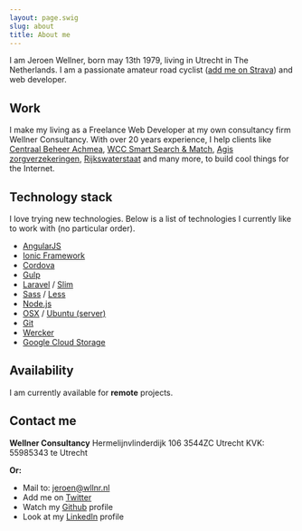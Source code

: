 ```yaml
---
layout: page.swig
slug: about
title: About me
---
```

I am Jeroen Wellner, born may 13th 1979, living in Utrecht in The Netherlands. I am a passionate amateur road cyclist ([add me on Strava](https://www.strava.com/athletes/461379)) and web developer.

## Work
I make my living as a Freelance Web Developer at my own consultancy firm Wellner Consultancy. With over 20 years experience, I help clients like [Centraal Beheer Achmea](https://www.centraalbeheer.nl), [WCC Smart Search & Match](https://www.wcc-group.com/), [Agis zorgverzekeringen](http://www.agisweb.nl), [Rijkswaterstaat](http://www.rijkswaterstaat.nl) and many more, to build cool things for the Internet.

## Technology stack
I love trying new technologies. Below is a list of technologies I currently like to work with (no particular order).

  * [AngularJS](https://angularjs.org/)
  * [Ionic Framework](http://ionicframework.com/)
  * [Cordova](http://cordova.apache.org)
  * [Gulp](http://gulpjs.com/)
  * [Laravel](http://laravel.com/) / [Slim](http://www.slimframework.com/)
  * [Sass](http://sass-lang.com/) / [Less](http://lesscss.org/)
  * [Node.js](http://nodejs.org/)
  * [OSX](https://www.apple.com/osx/) / [Ubuntu (server)](http://www.ubuntu.com/server)
  * [Git](https://github.com/jwellner)
  * [Wercker](https://www.wercker.com)
  * [Google Cloud Storage](https://cloud.google.com/storage/)

## Availability
I am currently available for **remote** projects.

## Contact me

**Wellner Consultancy**
Hermelijnvlinderdijk 106
3544ZC Utrecht
KVK: 55985343 te Utrecht

**Or:**

  * Mail to: [jeroen@wllnr.nl](mailto:jeroen@wllnr.nl)
  * Add me on [Twitter](http://twitter.com/jwellner)
  * Watch my [Github](https://github.com/jwellner) profile
  * Look at my [LinkedIn](http://www.linkedin.com/in/jeroenwellner) profile
